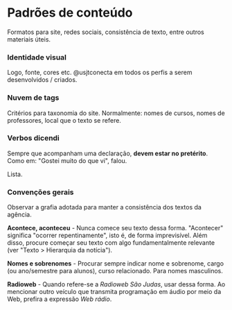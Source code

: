 # Padrões de conteúdo

Formatos para site, redes sociais, consistência de texto, entre outros materiais úteis.

### Identidade visual

Logo, fonte, cores etc. @usjtconecta em todos os perfis a serem desenvolvidos / criados.

### Nuvem de tags

Critérios para taxonomia do site. Normalmente: nomes de cursos, nomes de professores, local que o texto se refere.

### Verbos dicendi

Sempre que acompanham uma declaração, **devem estar no pretérito**. Como em: "Gostei muito do que vi", falou.

Lista.

### Convenções gerais

Observar a grafia adotada para manter a consistência dos textos da agência.

**Acontece, aconteceu** - Nunca comece seu texto dessa forma. "Acontecer" significa "ocorrer repentinamente", isto é, de forma imprevisível. Além disso, procure começar seu texto com algo fundamentalmente relevante \(ver "Texto &gt; Hierarquia da notícia"\).

**Nomes e sobrenomes** - Procurar sempre indicar nome e sobrenome, cargo \(ou ano/semestre para alunos\), curso relacionado. Para nomes masculinos.

**Radioweb** - Quando refere-se a _Radioweb São Judas_, usar dessa forma. Ao mencionar outro veículo que transmita programação em áudio por meio da Web, prefira a expressão _Web rádio_.

